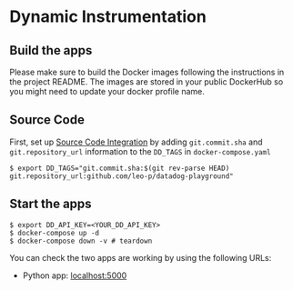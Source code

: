 # Dynamic Instrumentation

## Build the apps

Please make sure to build the Docker images following the instructions in the project README. The images are stored in your public DockerHub so you might need to update your docker profile name.

## Source Code

First, set up [Source Code Integration](https://docs.datadoghq.com/integrations/guide/source-code-integration/?tab=github) by adding `git.commit.sha` and `git.repository_url` information to the `DD_TAGS` in `docker-compose.yaml`

```shell
$ export DD_TAGS="git.commit.sha:$(git rev-parse HEAD) git.repository_url:github.com/leo-p/datadog-playground"
```

## Start the apps

```shell
$ export DD_API_KEY=<YOUR_DD_API_KEY>
$ docker-compose up -d
$ docker-compose down -v # teardown
```

You can check the two apps are working by using the following URLs:
* Python app: [localhost:5000](http://localhost:5000/)